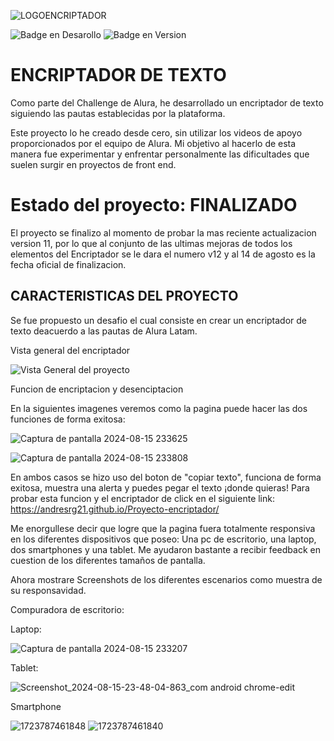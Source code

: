 
![LOGOENCRIPTADOR](https://github.com/user-attachments/assets/055892c1-a88b-40a0-9822-e1bd49fa4dc0)

![Badge en Desarollo](https://img.shields.io/badge/Progreso-Finalizado-blue)   ![Badge en Version](https://img.shields.io/badge/Encriptador_v12-blue)

<h1>ENCRIPTADOR DE TEXTO</h1>

Como parte del Challenge de Alura, he desarrollado un encriptador de texto siguiendo las pautas establecidas por la plataforma.

Este proyecto lo he creado desde cero, sin utilizar los videos de apoyo proporcionados por el equipo de Alura. Mi objetivo al hacerlo de esta manera fue experimentar y enfrentar personalmente las dificultades que suelen surgir en proyectos de front end.

<h1>Estado del proyecto: <strong>FINALIZADO</strong></h1>

El proyecto se finalizo al momento de probar la mas reciente actualizacion version 11, por lo que al conjunto de las ultimas mejoras de todos los elementos del Encriptador se le dara el numero v12 y al 14 de agosto es la fecha oficial de finalizacion.


<h2>CARACTERISTICAS DEL PROYECTO</h2>

Se fue propuesto un desafio el cual consiste en crear un encriptador de texto deacuerdo a las pautas de Alura Latam.

<p>Vista general del encriptador</p>

![Vista General del proyecto](https://github.com/user-attachments/assets/3111df74-48d1-4e7b-9ce5-f9f76d7dd917)

<p>Funcion de encriptacion y desenciptacion</p>

En la siguientes imagenes veremos como la pagina puede hacer las dos funciones de forma exitosa:


![Captura de pantalla 2024-08-15 233625](https://github.com/user-attachments/assets/cae96a62-2bfa-40ba-bd50-c7ebdd65530a)


![Captura de pantalla 2024-08-15 233808](https://github.com/user-attachments/assets/c2852014-fc28-464c-b396-07f830ec9004)


En ambos casos se hizo uso del boton de "copiar texto", funciona de forma exitosa, muestra una alerta y puedes pegar el texto ¡donde quieras! Para probar esta funcion y el encriptador de click en el siguiente link: https://andresrg21.github.io/Proyecto-encriptador/

Me enorgullese decir que logre que la pagina fuera totalmente responsiva en los diferentes dispositivos que poseo: Una pc de escritorio, una laptop, dos smartphones y una tablet. Me ayudaron bastante a recibir feedback en cuestion de los diferentes tamaños de pantalla.

Ahora mostrare Screenshots de los diferentes escenarios como muestra de su responsavidad.

Compuradora de escritorio:


Laptop:

![Captura de pantalla 2024-08-15 233207](https://github.com/user-attachments/assets/17ab6791-0411-4b80-930d-c8519cc0f310)


Tablet:

![Screenshot_2024-08-15-23-48-04-863_com android chrome-edit](https://github.com/user-attachments/assets/5f07c399-2b95-492e-b71b-5c11336b1162)


Smartphone

![1723787461848](https://github.com/user-attachments/assets/efba212d-7040-4674-a888-6eb278f33171)   ![1723787461840](https://github.com/user-attachments/assets/554fc5c0-688e-4eae-bc75-64087b40e696)



